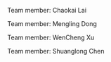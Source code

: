 Team member: Chaokai Lai

Team member: Mengling Dong

Team member: WenCheng Xu

Team member: Shuanglong Chen
